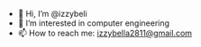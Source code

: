 - 👋 Hi, I’m @izzybeli
- 👀 I’m interested in computer engineering
- 📫 How to reach me: izzybella2811@gmail.com

<!---
izzybeli/izzybeli is a ✨ special ✨ repository because its `README.md` (this file) appears on your GitHub profile.
You can click the Preview link to take a look at your changes.
--->
